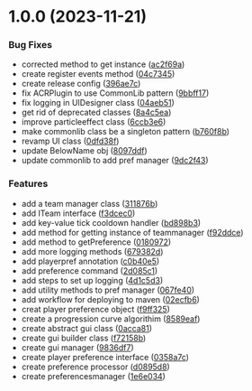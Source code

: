 # 1.0.0 (2023-11-21)


### Bug Fixes

* corrected method to get instance ([ac2f69a](https://github.com/AirshipCraft/AC-CommonLib/commit/ac2f69a6c5bbc6a68bf4415ab1f5c5db291119d3))
* create register events method ([04c7345](https://github.com/AirshipCraft/AC-CommonLib/commit/04c73451a55fd3b101ffd2a3ae7f1afa136468f3))
* create release config ([396ae7c](https://github.com/AirshipCraft/AC-CommonLib/commit/396ae7c3c16e0845c4fe51ca5ccb2fba6c8ca1c4))
* fix ACRPlugin to use CommonLib pattern ([9bbff17](https://github.com/AirshipCraft/AC-CommonLib/commit/9bbff17f52475ac97d0a0620c2536db3f9eeac12))
* fix logging in UIDesigner class ([04aeb51](https://github.com/AirshipCraft/AC-CommonLib/commit/04aeb5138f5181a7fd687a9193f599921a2b67d1))
* get rid of deprecated classes ([8a4c5ea](https://github.com/AirshipCraft/AC-CommonLib/commit/8a4c5ea72fd369d5027cce7a7b86eff2200b21a9))
* improve particleeffect class ([6ccb3e6](https://github.com/AirshipCraft/AC-CommonLib/commit/6ccb3e667606bd9bf5706a2b6a9070988c3fcd65))
* make commonlib class be a singleton pattern ([b760f8b](https://github.com/AirshipCraft/AC-CommonLib/commit/b760f8b6a9e37cde4ad61b50f3e6db917861fb86))
* revamp UI class ([0dfd38f](https://github.com/AirshipCraft/AC-CommonLib/commit/0dfd38f215629f5846ae6f873d292ca0aaae693b))
* update BelowName obj ([8097ddf](https://github.com/AirshipCraft/AC-CommonLib/commit/8097ddf355967223b84d89f65ac924f5096363e5))
* update commonlib to add pref manager ([9dc2f43](https://github.com/AirshipCraft/AC-CommonLib/commit/9dc2f4399111fccb9590b68514c11fed70dca8ed))


### Features

* add a team manager class ([311876b](https://github.com/AirshipCraft/AC-CommonLib/commit/311876b1d7fc8f910973c9fc995299d06cc57041))
* add ITeam interface ([f3dcec0](https://github.com/AirshipCraft/AC-CommonLib/commit/f3dcec08c2961d8188520fea9f20af9e97288b81))
* add key-value tick cooldown handler ([bd898b3](https://github.com/AirshipCraft/AC-CommonLib/commit/bd898b32c9b510ffa1a38949343659f74a825171))
* add method for getting instance of teammanager ([f92ddce](https://github.com/AirshipCraft/AC-CommonLib/commit/f92ddce7491d94bca35a0484e3dacdd6b7327279))
* add method to getPreference ([0180972](https://github.com/AirshipCraft/AC-CommonLib/commit/0180972c6d8ee716e81ee9a9cd8b23e8f4240f70))
* add more logging methods ([679382d](https://github.com/AirshipCraft/AC-CommonLib/commit/679382d9231c5cc0f31a67fb5f414e18d84bc954))
* add playerpref annotation ([c0b40e5](https://github.com/AirshipCraft/AC-CommonLib/commit/c0b40e54732209874660dea37d8d45600acdc8bb))
* add preference command ([2d085c1](https://github.com/AirshipCraft/AC-CommonLib/commit/2d085c176cc019dea9d2f82fef420c1d06851566))
* add steps to set up logging ([4d1c5d3](https://github.com/AirshipCraft/AC-CommonLib/commit/4d1c5d32aa3232fac251b03a40d248e93ffa8d03))
* add utility methods to pref manager ([067fe40](https://github.com/AirshipCraft/AC-CommonLib/commit/067fe405a34df44ed1be03596688b8793b10b645))
* add workflow for deploying to maven ([02ecfb6](https://github.com/AirshipCraft/AC-CommonLib/commit/02ecfb64c62822112bc96f2bb1c15baf44a835f9))
* creat player preference object ([f9ff325](https://github.com/AirshipCraft/AC-CommonLib/commit/f9ff32545819f618051becbdac574a1ed3470810))
* create a progression curve algorithim ([8589eaf](https://github.com/AirshipCraft/AC-CommonLib/commit/8589eaf137e6b023cb290f2f8523bea84680d240))
* create abstract gui class ([0acca81](https://github.com/AirshipCraft/AC-CommonLib/commit/0acca81deec5a937b08d579c5d85c2b0dc3c37a9))
* create gui builder class ([f72158b](https://github.com/AirshipCraft/AC-CommonLib/commit/f72158bb08bdb0ff300c7baa1d5f0dcbc45c287f))
* create gui manager ([9836df7](https://github.com/AirshipCraft/AC-CommonLib/commit/9836df7c95d3595b7bc1b9e8ffc85fa6cced3066))
* create player preference interface ([0358a7c](https://github.com/AirshipCraft/AC-CommonLib/commit/0358a7c4cb55e06ac96b65f43594ef0bab994459))
* create preference processor ([d0895d8](https://github.com/AirshipCraft/AC-CommonLib/commit/d0895d8da6c4ac145c0b2522f73b560af5176a90))
* create preferencesmanager ([1e6e034](https://github.com/AirshipCraft/AC-CommonLib/commit/1e6e034fb978926015bdebddb8ac38912da6ab38))
